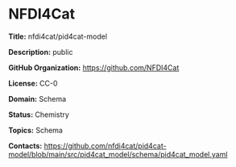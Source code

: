 [//]: # (DO NOT MANUALLY EDIT THIS FILE. IT IS GENERATED FROM A TEMPLATE.)

# NFDI4Cat

**Title:** nfdi4cat/pid4cat-model

**Description:** public

**GitHub Organization:** https://github.com/NFDI4Cat



**License:** CC-0

**Domain:** Schema

**Status:** Chemistry

**Topics:** Schema

**Contacts:** https://github.com/nfdi4cat/pid4cat-model/blob/main/src/pid4cat_model/schema/pid4cat_model.yaml